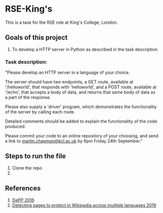 # RSE-King's 
This is a task for the RSE role at King's College, London.

## Goals of this project
1. To develop a HTTP server in Python as described in the task description

### Task description:
"Please develop an HTTP server in a language of your choice. 

The server should have two endpoints, a GET route, available at '/helloworld', that responds with 'helloworld', and a POST route, available at '/echo', that accepts a body of data, and returns that same body of data as a part of the response. 

Please also supply a 'driver' program, which demonstrates the functionality of the server by calling each route. 

Detailed comments should be added to explain the functionality of the code produced. 

Please commit your code to an online repository of your choosing, and send a link to martin.chapman@kcl.ac.uk by 6pm Friday 24th September." 




## Steps to run the file
1. Clone the repo
2. 

## References
1. [DePP 2016](https://dl.acm.org/doi/10.1145/2983323.2983914)
2. [Detecting pages to protect in Wikipedia across multiple languages 2019](https://link.springer.com/article/10.1007/s13278-019-0555-0)